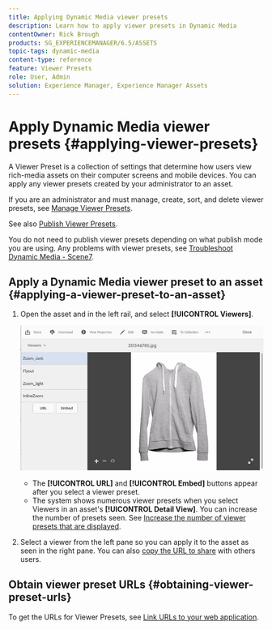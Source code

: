```yaml
---
title: Applying Dynamic Media viewer presets
description: Learn how to apply viewer presets in Dynamic Media
contentOwner: Rick Brough
products: SG_EXPERIENCEMANAGER/6.5/ASSETS
topic-tags: dynamic-media
content-type: reference
feature: Viewer Presets
role: User, Admin
solution: Experience Manager, Experience Manager Assets
---
```

# Apply Dynamic Media viewer presets {#applying-viewer-presets}

A Viewer Preset is a collection of settings that determine how users view rich-media assets on their computer screens and mobile devices. You can apply any viewer presets created by your administrator to an asset.

If you are an administrator and must manage, create, sort, and delete viewer presets, see [Manage Viewer Presets](managing-viewer-presets.md).

See also [Publish Viewer Presets](managing-viewer-presets.md#publishing-viewer-presets).

You do not need to publish viewer presets depending on what publish mode you are using.
Any problems with viewer presets, see [Troubleshoot Dynamic Media - Scene7](troubleshoot-dms7.md#viewers).

## Apply a Dynamic Media viewer preset to an asset {#applying-a-viewer-preset-to-an-asset}

1. Open the asset and in the left rail, and select **[!UICONTROL Viewers]**.

   ![chlimage_1-104](assets/chlimage_1-104.png)

   * The **[!UICONTROL URL]** and **[!UICONTROL Embed]** buttons appear after you select a viewer preset.
   * The system shows numerous viewer presets when you select Viewers in an asset's **[!UICONTROL Detail View]**. You can increase the number of presets seen. See [Increase the number of viewer presets that are displayed](managing-viewer-presets.md).

1. Select a viewer from the left pane so you can apply it to the asset as seen in the right pane. You can also [copy the URL to share](linking-urls-to-yourwebapplication.md) with others users.

## Obtain viewer preset URLs {#obtaining-viewer-preset-urls}

To get the URLs for Viewer Presets, see [Link URLs to your web application](linking-urls-to-yourwebapplication.md).
